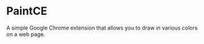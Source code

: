 # PaintCE
A simple Google Chrome extension that allows you to draw in various colors on a web page.
